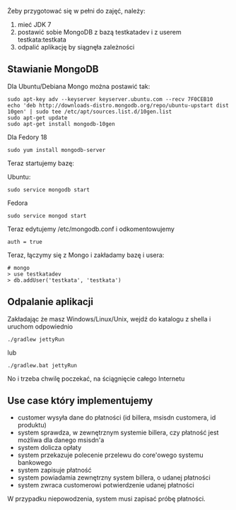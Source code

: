 Żeby przygotować się w pełni do zajęć, należy:

1.  mieć JDK 7
2.  postawić sobie MongoDB z bazą testkatadev i z userem testkata:testkata
3.  odpalić aplikację by siągnęła zależności

Stawianie MongoDB
-----------------------------

Dla Ubuntu/Debiana Mongo można postawić tak:

    sudo apt-key adv --keyserver keyserver.ubuntu.com --recv 7F0CEB10
    echo 'deb http://downloads-distro.mongodb.org/repo/ubuntu-upstart dist 10gen' | sudo tee /etc/apt/sources.list.d/10gen.list
    sudo apt-get update
    sudo apt-get install mongodb-10gen

Dla Fedory 18

    sudo yum install mongodb-server

Teraz startujemy bazę:

Ubuntu:

    sudo service mongodb start

Fedora

    sudo service mongod start

Teraz edytujemy /etc/mongodb.conf i odkomentowujemy

    auth = true

Teraz, łączymy się z Mongo i zakładamy bazę i usera:

    # mongo
    > use testkatadev
    > db.addUser('testkata', 'testkata')


Odpalanie aplikacji
-----------------------------

Zakładając że masz Windows/Linux/Unix, wejdź do katalogu z shella i uruchom odpowiednio

    ./gradlew jettyRun

lub

    ./gradlew.bat jettyRun

No i trzeba chwilę poczekać, na ściągnięcie całego Internetu

Use case który implementujemy
-----------------------------

* customer wysyła dane do płatności (id billera, msisdn customera, id produktu)
* system sprawdza, w zewnętrznym systemie billera, czy płatność jest możliwa dla danego msisdn'a
* system dolicza opłaty
* system przekazuje polecenie przelewu do core'owego systemu bankowego
* system zapisuje płatność
* system powiadamia zewnętrzny system billera, o udanej płatności
* system zwraca customerowi potwierdzenie udanej płatności

W przypadku niepowodzenia, system musi zapisać próbę płatności.
